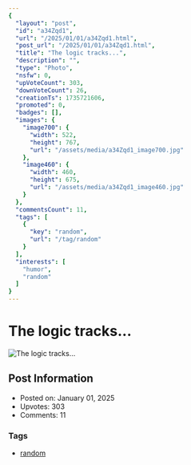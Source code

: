 ```yaml
---
{
  "layout": "post",
  "id": "a34Zqd1",
  "url": "/2025/01/01/a34Zqd1.html",
  "post_url": "/2025/01/01/a34Zqd1.html",
  "title": "The logic tracks...",
  "description": "",
  "type": "Photo",
  "nsfw": 0,
  "upVoteCount": 303,
  "downVoteCount": 26,
  "creationTs": 1735721606,
  "promoted": 0,
  "badges": [],
  "images": {
    "image700": {
      "width": 522,
      "height": 767,
      "url": "/assets/media/a34Zqd1_image700.jpg"
    },
    "image460": {
      "width": 460,
      "height": 675,
      "url": "/assets/media/a34Zqd1_image460.jpg"
    }
  },
  "commentsCount": 11,
  "tags": [
    {
      "key": "random",
      "url": "/tag/random"
    }
  ],
  "interests": [
    "humor",
    "random"
  ]
}
---
```


# The logic tracks...

![The logic tracks...](/assets/media/a34Zqd1_image700.jpg)

## Post Information

- Posted on: January 01, 2025
- Upvotes: 303
- Comments: 11

### Tags

- [random](/tag/random)
